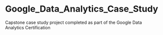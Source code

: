 # Google_Data_Analytics_Case_Study
Capstone case study project completed as part of the Google Data Analytics Certification
